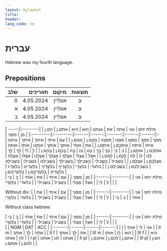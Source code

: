 ```yaml
---
layout: mylayout
title:
header:
lang_code: he
---
```


# עברית

Hebrew was my fourth language.

## Prepositions

<div class="hebrew" markdown="1">

| שלב | תאריכים  | מיקום   | תוצאות  |
| ---:| --------:| ------: | :-----: |
| 0   | 4.05.2024| אונליין | ➲       |
| א   | 4.05.2024| אונליין | ➲       |
| ב   | 4.05.2024| אונליין | ➲       |

</div>

<div class="hebrew" markdown="1">
| מילת יחס |   אני  |   אתה  |   את   |  אנחנו  |   הוא  |   היא  |   אתם.ן   |    הם.ן   |
|:--------:|:------:|:------:|:------:|:-------:|:------:|:------:|:---------:|:---------:|
|       מן |   מִמֶּנִּי |    מִמְּךָ |    מִמֵּךְ |    מִמֶּנּוּ |   מִמֶּנּוּ |   מִמֶּנָּה |     מִכֶּם.ן |     מֵהֶם.ן |
|       עִם |   אִיתִּי |   אִיתְּךָ |   אִיתֵּךְ |   אִיתָּנוּ |   אִיתּוֹ |   אִיתָּהּ |   אִיתְּכֶם.ן |    אִיתָּם.ן |
|       אֶת |   אוֹתִי |   אוֹתְךָ |   אוֹתָךְ |   אוֹתָנוּ |   אוֹתוֹ |   אוֹתָהּ |   אוֹתְכֶם.ן |    אוֹתָם.ן |
|        ב |     בִּי |     בְּךָ |     בָּךְ |     בָּנוּ |     בּוֹ |     בָּהּ |     בָּכֶם.ן |     בָּהֶם.ן |
|        לְ |     לִי |     לְךָ |     לָךְ |     לָנוּ |     לוֹ |     לָהּ |     לָכֶם.ן |     לָהֶם.ן |
|      אצל |   אֶצְלִי |   אֵצְלְךָ |   אֵצְלֵךְ |   אֵצְלֵנוּ |   אֶצְלוֹ |   אֶצְלָהּ |   אֵצְלְכֶם.ן |    אֵצְלָם.ן |
|    בִּשְׁבִיל | בִּשְׁבִילִי | בִּשְׁבִילְךָ | בִּשְׁבִילֵךְ | בִּשְׁבִילֵנוּ | בִּשְׁבִילוֹ | בִּשְׁבִילָהּ | בִּשְׁבִילְכֶם.ן |  בִּשְׁבִילָם.ן |
|    בלעדי |  בִּלְעָדַי | בִּלְעָדֶיךָ | בִּלְעָדַיִךְ | בִּלְעָדֵינוּ | בִּלְעָדָיו | בִּלְעָדֶיהָ | בִּלְעָדֵיכֶם.ן | בִּלְעָדֵיהֶם.ן |
</div>

<div class="hebrew" markdown="1">
| מילת יחס |   אני  |
|:--------:|:------:|
|       מן |   מִמֶּנִּי |
|       עִם |   אִיתִּי |
|       אֶת |   אוֹתִי |
|        ב |     בִּי |
|        לְ |     לִי |
|      אצל |   אֶצְלִי |
|    בִּשְׁבִיל | בִּשְׁבִילִי |
|    בלעדי |  בִּלְעָדַי |
</div>

Without div:
| מילת יחס |   אני  |
|:--------:|:------:|
|       מן |   מִמֶּנִּי |
|       עִם |   אִיתִּי |
|       אֶת |   אוֹתִי |
|        ב |     בִּי |
|        לְ |     לִי |
|      אצל |   אֶצְלִי |
|    בִּשְׁבִיל | בִּשְׁבִילִי |
|    בלעדי |  בִּלְעָדַי |

Without class hebrew:
<div markdown="1">
| מילת יחס |   אני  |
|:--------:|:------:|
|       מן |   מִמֶּנּי |
|       עִם |   אִיתִּי |
|       אֶת |   אוֹתִי |
|        ב |     בִּי |
|        לְ |     לִי |
|      אצל |   אֶצְלִי |
|    בִּשְׁבִיל | בִּשְׁבִילִי |
|    בלעדי |  בִּלְעָדַי |
</div>

<div class="hebrew" markdown="1">
|        | NOM   | DAT   | ACC    |
|--------|-------|-------|--------|
| I      |   אני |    לי |   אותי |
| II m   |   אתה |    לך |   אותך |
| II f   |    את |    לך |   אותך |
| III m  |   הוא |    לו |   אותו |
| III f  |   היא |    לה |   אותה |
| I pl   | אנחנו |   לנו |  אותנו |
| II pl  | אתם.ן | לכם.ן | אתכם.ן |
| III pl |  הם.ן | להם.ן | אותם.ן |
</div>
